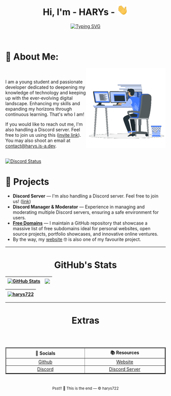 <h1 align="center">
  <b>Hi, I'm - HARYs - </b><img src="img/wave.gif" title="Hey!" alt="wave" width="35">
  <br>
</h1>
<p align="center">
  <a href="https://git.io/typing-svg"><img src="https://readme-typing-svg.demolab.com?font=Fira+Code&pause=1000&color=DDF700&background=63FFE100&width=435&lines=A+beginner+passionate+developer.;Web+development+lover.;Discord+Server+Moderator+%26+Manager.;Always+looking+for+ways+to+grow." alt="Typing SVG" /></a>
</p>

<br/>

# 💫 About Me:
<picture> <img align="right" src="img/programmer.gif" width = 250px></picture>
<br><br>
I am a young student and passionate developer dedicated to deepening my knowledge of technology and keeping up with the ever-evolving digital landscape. Enhancing my skills and expanding my horizons through continuous learning. That's who I am!

If you would like to reach out me, I'm also handling a Discord server. Feel free to join us using this ([invite link](https://discord.gg/CPN5eYPABx)). You may also shoot an email at [contact@harys.is-a.dev](mailto:contact@harys.is-a.dev).
<br><br>

<a href="https://discord.com/users/1203357768610746385"><img src="https://lanyard.cnrad.dev/api/1203357768610746385?borderRadius=20px&theme=dark&showDisplayName=true&bg=303446" title="Discord Status" alt="Discord Status" /></a>

# 🎯 Projects
- <b>Discord Server</b> — I'm also handling a Discord server. Feel free to join us! ([link](https://discord.gg/CPN5eYPABx))
- <b>Discord Manager & Moderator</b> — Experience in managing and moderating multiple Discord servers, ensuring a safe environment for users.
- <b>[Free Domains](https://github.com/harys722/free-domains)</b> — I maintain a GitHub repository that showcase a massive list of free subdomains ideal for personal websites, open source projects, portfolio showcases, and innovative online ventures. 
- By the way, my [website](https://www.harys.is-a.dev/) 🤓 is also one of my favourite project.

---

<h1 align="center">GitHub's Stats</h1>

| <a href="https://github-readme-stats.vercel.app/api?username=harys722&layout=compact&langs_count=8&card_width=320&theme=gruvbox"><img align="center" src="https://github-readme-stats.vercel.app/api?username=harys722&layout=compact&langs_count=8&card_width=320&theme=gruvbox" alt="GitHub Stats" /></a> | <a href="https://github-readme-stats.vercel.app/api/top-langs?username=harys722&theme=gruvbox"><img align="center" src="https://github-readme-stats.vercel.app/api/top-langs?username=harys722&theme=gruvbox" /></a> |
| ------------- | -------------- |

| <a href="https://github-readme-streak-stats.herokuapp.com/?user=harys722&theme=gruvbox"><img align="center" src="https://github-readme-streak-stats.herokuapp.com/?user=harys722&theme=gruvbox" alt="harys722" /></a> |  
| -------------- |

---

<h1 align="center">Extras</h1>
<table border="2px"; align=center>
	<tr align=center>
		<th width="300">👥 Socials</th>
		<th width="300">📚 Resources</th>
	</tr>
	<br>
	<tr align=center>
		<td><a href="https://github.com/harys722">Github</a></td>
		<td><a href="https://harys.is-a.dev">Website</a></td>
	</tr>
	<br>
	<tr align=center>
		<td><a href="https://discord.com/users/1203357768610746385">Discord</a></td>
		<td><a href="https://discord.gg/CPN5eYPABx">Discord Server</a></td>
	</tr>
</table>

<br>
	<div align=center>
		<sub align=center>Psst!! 🤫 This is the end — &copy harys722</sub>
	</div>
